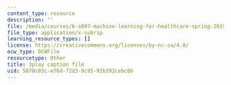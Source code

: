 ```yaml
---
content_type: resource
description: ''
file: /media/courses/6-s897-machine-learning-for-healthcare-spring-2019/5870c03cef6d72d39c9592b392cebc0b_VuKOW8d4KHw.srt
file_type: application/x-subrip
learning_resource_types: []
license: https://creativecommons.org/licenses/by-nc-sa/4.0/
ocw_type: OCWFile
resourcetype: Other
title: 3play caption file
uid: 5870c03c-ef6d-72d3-9c95-92b392cebc0b
---
```

